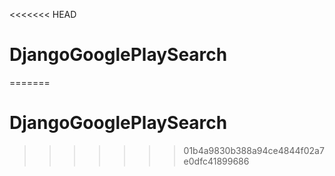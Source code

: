 <<<<<<< HEAD
# DjangoGooglePlaySearch
=======
# DjangoGooglePlaySearch
>>>>>>> 01b4a9830b388a94ce4844f02a7e0dfc41899686

